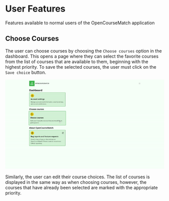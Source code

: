 # User Features

Features available to normal users of the OpenCourseMatch application

## Choose Courses

The user can choose courses by choosing the `Choose courses` option in the dashboard.
This opens a page where they can select the favorite courses from the list of courses that are available to them, beginning with the highest priority.
To save the selected courses, the user must click on the `Save choice` button.

![Choose courses](assets/choose-courses.gif)

Similarly, the user can edit their course choices.
The list of courses is displayed in the same way as when choosing courses, however, the courses that have already been selected are marked with the appropriate priority.
